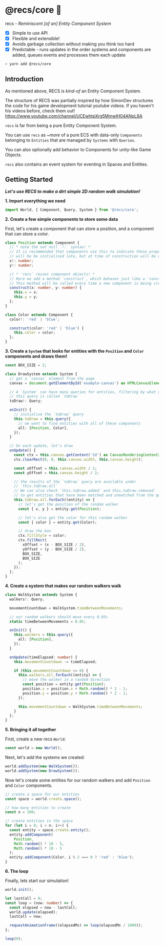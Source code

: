# @recs/core 🦖

recs - *Reminiscent [of an] Entity Component System*

- [x] Simple to use API
- [x] Flexible and extensible!
- [x] Avoids garbage collection without making you think too hard
- [x] Predictable - runs updates in the order systems and components are added, queues events and processes them each update

```bash
> yarn add @recs/core
```

## Introduction

As mentioned above, RECS is *kind-of* an Entity Component System.

The structure of RECS was partially inspired by how SimonDev structures the code for his game development tutorial youtube videos. If you haven't his videos before, check them out! https://www.youtube.com/channel/UCEwhtpXrg5MmwlH04ANpL8A

`recs` is far from being a pure Entity Component System.

You can use `recs` as *~more* of a pure ECS with data-only `Components` belonging to `Entities` that are managed by `Systems` with `Queries`.

You can also optionally add behavior to Components for unity-like Game Objects.

`recs` also contains an event system for eventing in Spaces and Entities.

## Getting Started

***Let's use RECS to make a dirt simple 2D random walk simulation!***

**1. Import everything we need**

```ts
import World, { Component, Query, System } from '@recs/core';
```

**2. Create a few simple components to store some data**

First, let's create a component that can store a position, and a component that can store a color.

```ts
class Position extends Component {
  // * note the not null `!:` syntax! *
  // It is recommended that components use this to indicate those properties
  // will be be initialised late, but at time of construction will be defined.
  x!: number;
  y!: number;

  // * `recs` reuses component objects! *
  // Here we add a method `construct`, which behaves just like a `constructor`.
  // This method will be called every time a new component is being created or re-used
  construct(x: number, y: number) {
    this.x = x;
    this.y = y;
  };
}

class Color extends Component {
  color!: 'red' | 'blue';

  construct(color: 'red' | 'blue') {
    this.color = color;
  };
}
```

**3. Create a `System` that looks for entities with the `Position` and `Color` components and draws them!**

```ts
const BOX_SIZE = 2;

class DrawSystem extends System {
  // get a `canvas` element from the page
  canvas = document.getElementById('example-canvas') as HTMLCanvasElement;

  // A `System` can have many queries for entities, filtering by what components they have
  // this query is called `toDraw`
  toDraw!: Query;

  onInit() {
    // initialise the `toDraw` query
    this.toDraw = this.query({
      // we want to find entities with all of these components
      all: [Position, Color],
    });
  }

  // On each update, let's draw
  onUpdate() {
    const ctx = this.canvas.getContext('2d') as CanvasRenderingContext2D;
    ctx.clearRect(0, 0, this.canvas.width, this.canvas.height);

    const xOffset = this.canvas.width / 2;
    const yOffset = this.canvas.height / 2;

    // the results of the `toDraw` query are available under
    // `this.toDraw.all`
    // We can also check `this.toDraw.added` and this.toDraw.removed`
    // to get entities that have been matched and unmatched from the query
    this.toDraw.all.forEach((entity) => {
      // let's get the position of the random walker
      const { x, y } = entity.get(Position);

      // let's also get the color for this random walker
      const { color } = entity.get(Color);

      // draw the box
      ctx.fillStyle = color;
      ctx.fillRect(
        xOffset + (x - BOX_SIZE / 2),
        yOffset + (y - BOX_SIZE / 2),
        BOX_SIZE,
        BOX_SIZE
      );
    });
  };
}
```

**4. Create a system that makes our random walkers walk**

```ts
class WalkSystem extends System {
  walkers!: Query;

  movementCountdown = WalkSystem.timeBetweenMovements;

  // our random walkers should move every 0.05s
  static timeBetweenMovements = 0.05;

  onInit() {
    this.walkers = this.query({
      all: [Position],
    });
  }

  onUpdate(timeElapsed: number) {
    this.movementCountdown -= timeElapsed;

    if (this.movementCountdown <= 0) {
      this.walkers.all.forEach((entity) => {
        // move the walker in a random direction
        const position = entity.get(Position);
        position.x = position.x + Math.random() * 2 - 1;
        position.y = position.y + Math.random() * 2 - 1;
      });

      this.movementCountdown = WalkSystem.timeBetweenMovements;
    }
  };
}
```

**5. Bringing it all together**

First, create a new recs `World`:

```ts
const world = new World();
```

Next, let's add the systems we created:

```ts
world.addSystem(new WalkSystem());
world.addSystem(new DrawSystem());
```

Now let's create some entities for our random walkers and add `Position` and `Color` components.

```ts
// create a space for our entities
const space = world.create.space();

// how many entities to create
const n = 100;

// create entities in the space
for (let i = 0; i < n; i++) {
  const entity = space.create.entity();
  entity.addComponent(
    Position,
    Math.random() * 10 - 5,
    Math.random() * 10 - 5
  );
  entity.addComponent(Color, i % 2 === 0 ? 'red' : 'blue');
}
```

**6. The loop**

Finally, lets start our simulation!

```ts
world.init();

let lastCall = 0;
const loop = (now: number) => {
  const elapsed = now - lastCall;
  world.update(elapsed);
  lastCall = now;

  requestAnimationFrame((elapsedMs) => loop(elapsedMs / 1000));
};

loop(0);
```
